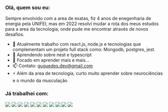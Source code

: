 ### Olá, quem sou eu:
Sempre envolvido com a area de exatas, fiz 4 anos de enegenharia de energia pela UNIFEI, mas em 2022 resolvi mudar a rota dos meus estudos para a area da tecnologia, onde pude me encontrar através de novos desafios.


- 🔭 Atualmente trabalho com react.js, node.js e tecnologias que complementam um projeto full stack como: Mongodb, postgres, jest.
- 🌱 Aprendendo sobre nest e typescript
- 🤔 Focado em aprender mais e mais...
- 📫 Contato: guguedes.dev@gmail.com
- ⚡ Além da area de tecnologia, curto muito aprender sobre neurociências e o mundo da musculação

### Já trabalhei com:
<img src="https://img.shields.io/badge/React-20232A?style=for-the-badge&logo=react&logoColor=61DAFB" /> <img src="https://img.shields.io/badge/Node%20js-339933?style=for-the-badge&logo=nodedotjs&logoColor=white"/> <img src="https://img.shields.io/badge/JavaScript-323330?style=for-the-badge&logo=javascript&logoColor=F7DF1E"/> <img src="https://img.shields.io/badge/MongoDB-4EA94B?style=for-the-badge&logo=mongodb&logoColor=white"/> <img src="https://img.shields.io/badge/PostgreSQL-316192?style=for-the-badge&logo=postgresql&logoColor=white"/> <img src="https://img.shields.io/badge/TypeScript-007ACC?style=for-the-badge&logo=typescript&logoColor=white"/>
<img src="https://img.shields.io/badge/Prisma-3982CE?style=for-the-badge&logo=Prisma&logoColor=white"/> <img src="https://img.shields.io/badge/Figma-F24E1E?style=for-the-badge&logo=figma&logoColor=white"/> <img src="https://img.shields.io/badge/Jest-C21325?style=for-the-badge&logo=jest&logoColor=white"/> <img src="https://img.shields.io/badge/nestjs-E0234E?style=for-the-badge&logo=nestjs&logoColor=white"/> <img src="https://img.shields.io/badge/styled--components-DB7093?style=for-the-badge&logo=styled-components&logoColor=white"/>

